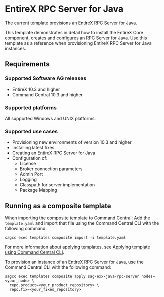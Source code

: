 <!-- Copyright 2018-2019 Software AG, Darmstadt, Germany and/or its licensors

   SPDX-License-Identifier: Apache-2.0

    Licensed under the Apache License, Version 2.0 (the "License");
    you may not use this file except in compliance with the License.
    You may obtain a copy of the License at

        http://www.apache.org/licenses/LICENSE-2.0

    Unless required by applicable law or agreed to in writing, software
    distributed under the License is distributed on an "AS IS" BASIS,
     WITHOUT WARRANTIES OR CONDITIONS OF ANY KIND, either express or implied.
     See the License for the specific language governing permissions and

     limitations under the License.                                                  

-->

# EntireX RPC Server for Java

The current template provisions an EntireX RPC Server for Java.

This template demonstrates in detail how to install the EntireX Core component, creates and configures an RPC Server for Java. Use this template as a reference when provisioning EntireX RPC Server for Java instances.

## Requirements

### Supported Software AG releases

* EntireX 10.3 and higher
* Command Central 10.3 and higher

### Supported platforms

All supported Windows and UNIX platforms.

### Supported use cases

* Provisioning new environments of version 10.3 and higher
* Installing latest fixes
* Creating an EntireX RPC Server for Java
* Configuration of:
  * License
  * Broker connection parameters
  * Admin Port
  * Logging
  * Classpath for server implementation
  * Package Mapping


## Running as a composite template

When importing the composite template to Command Central:
Add the `template.yaml` and import that file using the Command Central CLI with the following command:

```
sagcc exec templates composite import -i template.yaml
```

For more information about applying templates, see [Applying template using Command Central CLI](https://github.com/SoftwareAG/sagdevops-templates/wiki/Using-default-templates#applying-template-using-command-central-cli).

To provision an instance of an EntireX RPC Server for Java, use the Command Central CLI with the following command:

```
sagcc exec templates composite apply sag-exx-java-rpc-server nodes=<your_node> \
  repo.product=<your_product_repository> \
  repo.fix=<your_fixes_repository>
```